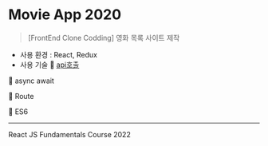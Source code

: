 # Movie App 2020

>[FrontEnd Clone Codding] 영화 목록 사이트 제작

- 사용 환경 : React, Redux
- 사용 기술 
📌 [api호출](https://github.com/bbak0105/movie_app_2022/blob/dev-jiyuShin/src/routes/Home.js)

📌 async await

📌 Route

📌 ES6

---
React JS Fundamentals Course 2022
